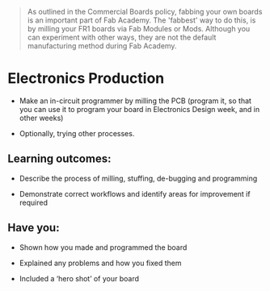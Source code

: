 > As outlined in the Commercial Boards policy, fabbing your own boards is an important part of Fab Academy. The 'fabbest' way to do this, is by milling your FR1 boards via Fab Modules or Mods. Although you can experiment with other ways, they are not the default manufacturing method during Fab Academy.

# Electronics Production
* Make an in-circuit programmer by milling the PCB (program it, so that you can use it to program your board in Electronics Design week, and in other weeks)

* Optionally, trying other processes.

## Learning outcomes:
* Describe the process of milling, stuffing, de-bugging and programming

* Demonstrate correct workflows and identify areas for improvement if required

## Have you:
* Shown how you made and programmed the board

* Explained any problems and how you fixed them

* Included a ‘hero shot’ of your board
